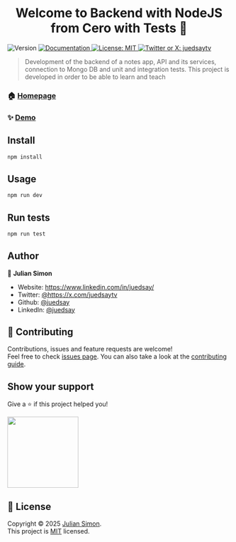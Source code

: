 <h1 align="center">Welcome to Backend with NodeJS from Cero with Tests 👋</h1>
<p>
  <img alt="Version" src="https://img.shields.io/badge/version-1.0.0-blue.svg?cacheSeconds=2592000" />
  <a href="https://github.com/juedsay/notes-api-backend" target="_blank">
    <img alt="Documentation" src="https://img.shields.io/badge/documentation-yes-brightgreen.svg" />
  </a>
  <a href="https://github.com/juedsay/notes-api-backend/blob/main/LICENSE" target="_blank">
    <img alt="License: MIT" src="https://img.shields.io/badge/License-MIT-yellow.svg" />
  </a>
  <a href="https://x.com/juedsaytv" target="_blank">
    <img alt="Twitter or X: juedsaytv" src="https://img.shields.io/twitter/follow/juedsaytv.svg?style=social" />
  </a>
</p>

> Development of the backend of a notes app, API and its services, connection to Mongo DB and unit and integration tests. This project is developed in order to be able to learn and teach

### 🏠 [Homepage](https://github.com/juedsay/notes-api-backend)

### ✨ [Demo](https://github.com/juedsay/notes-api-backend)

## Install

```sh
npm install
```

## Usage

```sh
npm run dev
```

## Run tests

```sh
npm run test
```

## Author

👤 **Julian Simon**

* Website: https://www.linkedin.com/in/juedsay/
* Twitter: [@https:\/\/x.com\/juedsaytv](https://twitter.com/https:\/\/x.com\/juedsaytv)
* Github: [@juedsay](https://github.com/juedsay)
* LinkedIn: [@juedsay](https://linkedin.com/in/https:\/\/www.linkedin.com\/in\/juedsay\/)

## 🤝 Contributing

Contributions, issues and feature requests are welcome!<br />Feel free to check [issues page](https://github.com/juedsay/notes-api-backend/issues). You can also take a look at the [contributing guide](https://github.com/juedsay/notes-api-backend).

## Show your support

Give a ⭐️ if this project helped you!

<a href="https://www.patreon.com/https:\/\/www.patreon.com\/c\/juedsay">
  <img src="https://c5.patreon.com/external/logo/become_a_patron_button@2x.png" width="160">
</a>

## 📝 License

Copyright © 2025 [Julian Simon](https://github.com/juedsay).<br />
This project is [MIT](https://github.com/juedsay/notes-api-backend/blob/main/LICENSE) licensed.
